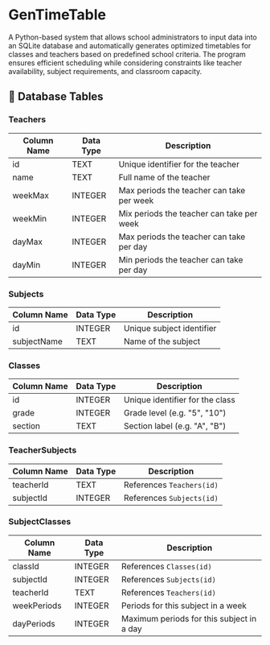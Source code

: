 # GenTimeTable
A Python-based system that allows school administrators to input data into an SQLite database and automatically generates optimized timetables for classes and teachers based on predefined school criteria. The program ensures efficient scheduling while considering constraints like teacher availability, subject requirements, and classroom capacity.

## 💾 Database Tables
### Teachers
| Column Name | Data Type    | Description                               |
| ----------- | ------------ | ----------------------------------------- |
| id          |	TEXT         | Unique identifier for the teacher         |
| name        |	TEXT         | Full name of the teacher                  |
| weekMax     |	INTEGER      | Max periods the teacher can take per week |
| weekMin     |	INTEGER      | Mix periods the teacher can take per week |
| dayMax      | INTEGER      | Max periods the teacher can take per day  |
| dayMin      | INTEGER      | Min periods the teacher can take per day  |

### Subjects
| Column Name | Data Type    | Description                               |
| ----------- | ------------ | ----------------------------------------- |
| id          | INTEGER      | Unique subject identifier                 |
| subjectName | TEXT         | Name of the subject                       |

### Classes
| Column Name | Data Type    | Description                               |
| ----------- | ------------ | ----------------------------------------- |
| id          | INTEGER      | Unique identifier for the class           |
| grade       | INTEGER      | Grade level (e.g. "5", "10")              |
| section     | TEXT         | Section label (e.g. "A", "B")             |

### TeacherSubjects
| Column Name | Data Type    | Description                               |
| ----------- | ------------ | ----------------------------------------- |
| teacherId   | TEXT         | References `Teachers(id)`                 |
| subjectId   | INTEGER      | References `Subjects(id)`                 |

### SubjectClasses
| Column Name | Data Type    | Description                               |
| ----------- | ------------ | ----------------------------------------- |
| classId     | INTEGER      | References `Classes(id)`                  |
| subjectId   | INTEGER      | References `Subjects(id)`                 |
| teacherId   | TEXT         | References `Teachers(id)`                 |
| weekPeriods | INTEGER      | Periods for this subject in a week        |
| dayPeriods  | INTEGER      | Maximum periods for this subject in a day |